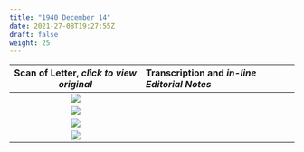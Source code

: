 ```yaml
---
title: "1940 December 14"
date: 2021-27-08T19:27:55Z
draft: false
weight: 25
---
```

| Scan of Letter, *click to view original* | Transcription and *in-line Editorial Notes* |
| :---: | :--- |
| ![](img209.jpg?height=700px) |  |
| ![](img210.jpg?height=700px) |  |
| ![](img211.jpg?height=700px) |  | 
| ![](img212.jpg?height=700px) |  |
